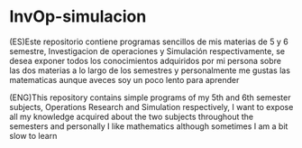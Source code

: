 # InvOp-simulacion

(ES)Este repositorio contiene programas sencillos de mis materias de 5 y 6 semestre, Investigacion de operaciones y Simulación respectivamente, se desea exponer todos los conocimientos 
adquiridos por mi persona sobre las dos materias a lo largo de los semestres y personalmente me gustas las matematicas aunque aveces soy un poco lento para aprender

(ENG)This repository contains simple programs of my 5th and 6th semester subjects, Operations Research and Simulation respectively, I want to expose all my knowledge
acquired about the two subjects throughout the semesters and personally I like mathematics although sometimes I am a bit slow to learn
